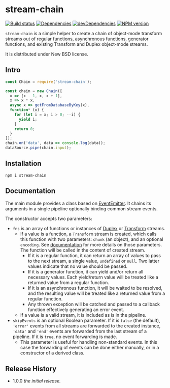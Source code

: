 # stream-chain

[![Build status][travis-image]][travis-url]
[![Dependencies][deps-image]][deps-url]
[![devDependencies][dev-deps-image]][dev-deps-url]
[![NPM version][npm-image]][npm-url]

`stream-chain` is a simple helper to create a chain of object-mode transform streams out of regular functions, asynchronous functions, generator functions, and existing Transform and Duplex object-mode streams.

It is distributed under New BSD license.

## Intro

```js
const Chain = require('stream-chain');

const chain = new Chain([
  x => [x - 1, x, x + 1],
  x => x * x,
  async x => getFromDatabaseByKey(x),
  function* (x) {
    for (let i = x; i > 0; --i) {
      yield i;
    }
    return 0;
  }
]);
chain.on('data', data => console.log(data));
dataSource.pipe(chain.input);
```

## Installation

```
npm i stream-chain
```

## Documentation

The main module provides a class based on [EventEmitter](https://nodejs.org/api/events.html#events_class_eventemitter). It chains its arguments in a single pipeline optionally binding common stream events.

The constructor accepts two parameters:

* `fns` is an array of functions or instances of [Duplex](https://nodejs.org/api/stream.html#stream_class_stream_duplex) or [Transform](https://nodejs.org/api/stream.html#stream_class_stream_transform) streams.
  * If a value is a function, a `Transform` stream is created, which calls this function with two parameters: `chunk` (an object), and an optional `encoding`. See [documentation](https://nodejs.org/api/stream.html#stream_transform_transform_chunk_encoding_callback) for more details on those parameters. The function will be called in the content of created stream.
    * If it is a regular function, it can return an array of values to pass to the next stream, a single value, `undefined` or `null`. Two latter values indicate that no value should be passed.
    * If it is a generator function, it can yield and/or return all necessary values. Each yield/return value will be treated like a returned value from a regular function.
    * If it is an asynchronous function, it will be waited to be resolved, and the resulting value will be treated like a returned value from a regular function.
    * Any thrown exception will be catched and passed to a callback function effectively generating an error event.
  * If a value is a valid stream, it is included as is in the pipeline.
* `skipEvents` is an optional Boolean parameter. If it is `false` (the default), `'error'` events from all streams are forwarded to the created instance, `'data'` and `'end'` events are forwarded from the last stream of a pipeline. If it is `true`, no event forwarding is made.
  * This parameter is useful for handling non-standard events. In this case the forwarding of events can be done either manually, or in a constructor of a derived class.

## Release History

- 1.0.0 *the initial release.*

[npm-image]:      https://img.shields.io/npm/v/stream-chain.svg
[npm-url]:        https://npmjs.org/package/stream-chain
[deps-image]:     https://img.shields.io/david/uhop/stream-chain.svg
[deps-url]:       https://david-dm.org/uhop/stream-chain
[dev-deps-image]: https://img.shields.io/david/dev/uhop/stream-chain.svg
[dev-deps-url]:   https://david-dm.org/uhop/stream-chain?type=dev
[travis-image]:   https://img.shields.io/travis/uhop/stream-chain.svg
[travis-url]:     https://travis-ci.org/uhop/stream-chain
